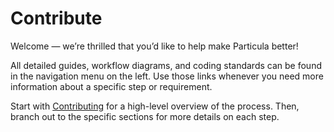 # Contribute

Welcome — we’re thrilled that you’d like to help make Particula better!

All detailed guides, workflow diagrams, and coding standards can be found
in the navigation menu on the left.  Use those links whenever you need
more information about a specific step or requirement.

Start with [Contributing](Contributing.md) for a high-level overview of the process.
Then, branch out to the specific sections for more details on each step.